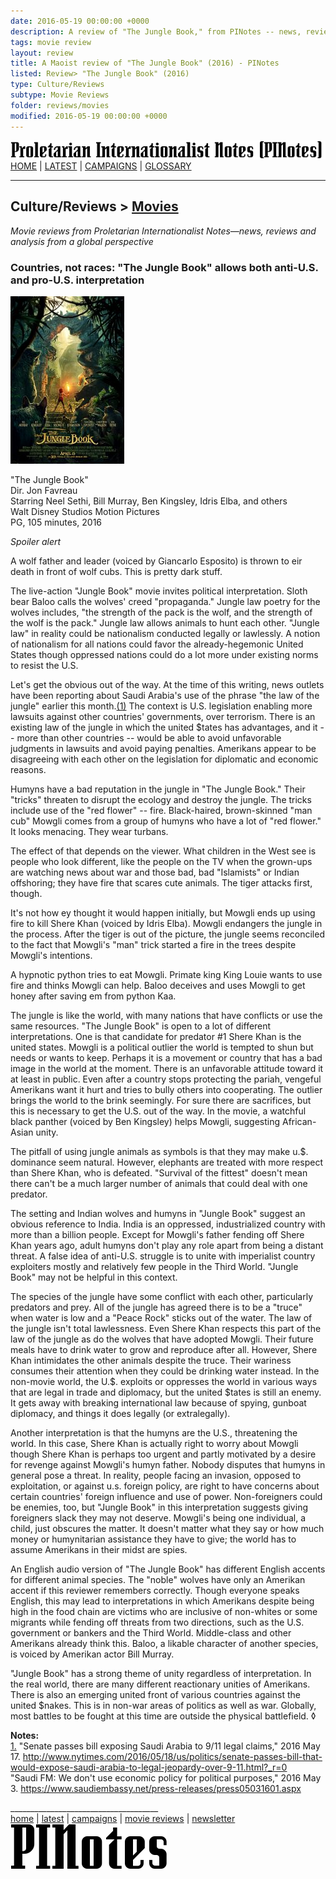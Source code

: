 ```yaml
---
date: 2016-05-19 00:00:00 +0000
description: A review of "The Jungle Book," from PINotes -- news, reviews and analysis from a Maoist global perspective
tags: movie review
layout: review
title: A Maoist review of "The Jungle Book" (2016) - PINotes
listed: Review> "The Jungle Book" (2016)
type: Culture/Reviews
subtype: Movie Reviews
folder: reviews/movies
modified: 2016-05-19 00:00:00 +0000
---
```

<div class="hide"><p id="banner-md"><a href="../index.md"><img src="../_layouts/images/banner_small_600.png" alt="Proletarian Internationalist Notes (PINotes)" /></a><br /><a href="../index.md">HOME</a> | <a href="../pages/latest.md">LATEST</a> | <a href="../pages/agitation/index.md">CAMPAIGNS</a> | <a href="../pages/glossary/index.md">GLOSSARY</a></p><hr /><h2>Culture/Reviews &gt; <a href="../reviews/movies/index.md">Movies</a></h2></div><p id="area-description"><i>Movie reviews from Proletarian Internationalist Notes&mdash;news, reviews and analysis from a global perspective</i></p><div class="hide"></div>

### Countries, not races: "The Jungle Book" allows both anti-U.S. and pro-U.S. interpretation

![The Jungle Book movie poster](../pages/images/2016-05-19-movie-The-Jungle-Book.jpg)

"The Jungle Book"<br />
Dir. Jon Favreau<br />
Starring Neel Sethi, Bill Murray, Ben Kingsley, Idris Elba, and others<br />
Walt Disney Studios Motion Pictures<br />
PG, 105 minutes, 2016

*Spoiler alert*

A wolf father and leader (voiced by Giancarlo Esposito) is thrown to eir death in front of wolf cubs. This is pretty dark stuff.

The live-action "Jungle Book" movie invites political interpretation. Sloth bear Baloo calls the wolves' creed "propaganda." Jungle law poetry for the wolves includes, "the strength of the pack is the wolf, and the strength of the wolf is the pack." Jungle law allows animals to hunt each other. "Jungle law" in reality could be nationalism conducted legally or lawlessly. A notion of nationalism for all nations could favor the already-hegemonic United States though oppressed nations could do a lot more under existing norms to resist the U.S. 

Let's get the obvious out of the way. At the time of this writing, news outlets have been reporting about Saudi Arabia's use of the phrase "the law of the jungle" earlier this month.<a class="note-ref" href="#user-content-note1" name="user-content-noteref1">(1)</a> The context is U.S. legislation enabling more lawsuits against other countries' governments, over terrorism. There is an existing law of the jungle in which the united $tates has advantages, and it -- more than other countries -- would be able to avoid unfavorable judgments in lawsuits and avoid paying penalties. Amerikans appear to be disagreeing with each other on the legislation for diplomatic and economic reasons.

Humyns have a bad reputation in the jungle in "The Jungle Book." Their "tricks" threaten to disrupt the ecology and destroy the jungle. The tricks include use of the "red flower" -- fire. Black-haired, brown-skinned "man cub" Mowgli comes from a group of humyns who have a lot of "red flower." It looks menacing. They wear turbans.

The effect of that depends on the viewer. What children in the West see is people who look different, like the people on the TV when the grown-ups are watching news about war and those bad, bad "Islamists" or Indian offshoring; they have fire that scares cute animals. The tiger attacks first, though.

It's not how ey thought it would happen initially, but Mowgli ends up using fire to kill Shere Khan (voiced by Idris Elba). Mowgli endangers the jungle in the process. After the tiger is out of the picture, the jungle seems reconciled to the fact that Mowgli's "man" trick started a fire in the trees despite Mowgli's intentions.

A hypnotic python tries to eat Mowgli. Primate king King Louie wants to use fire and thinks Mowgli can help. Baloo deceives and uses Mowgli to get honey after saving em from python Kaa.

The jungle is like the world, with many nations that have conflicts or use the same resources. "The Jungle Book" is open to a lot of different interpretations. One is that candidate for predator #1 Shere Khan is the united states. Mowgli is a political outlier the world is tempted to shun but needs or wants to keep. Perhaps it is a movement or country that has a bad image in the world at the moment. There is an unfavorable attitude toward it at least in public. Even after a country stops protecting the pariah, vengeful Amerikans want it hurt and tries to bully others into cooperating. The outlier brings the world to the brink seemingly. For sure there are sacrifices, but this is necessary to get the U.S. out of the way. In the movie, a watchful black panther (voiced by Ben Kingsley) helps Mowgli, suggesting African-Asian unity.

The pitfall of using jungle animals as symbols is that they may make u.$. dominance seem natural. However, elephants are treated with more respect than Shere Khan, who is defeated. "Survival of the fittest" doesn't mean there can't be a much larger number of animals that could deal with one predator.

The setting and Indian wolves and humyns in "Jungle Book" suggest an obvious reference to India. India is an oppressed, industrialized country with more than a billion people. Except for Mowgli's father fending off Shere Khan years ago, adult humyns don't play any role apart from being a distant threat. A false idea of anti-U.S. struggle is to unite with imperialist country exploiters mostly and relatively few people in the Third World. "Jungle Book" may not be helpful in this context.

The species of the jungle have some conflict with each other, particularly predators and prey. All of the jungle has agreed there is to be a "truce" when water is low and a "Peace Rock" sticks out of the water. The law of the jungle isn't total lawlessness. Even Shere Khan respects this part of the law of the jungle as do the wolves that have adopted Mowgli. Their future meals have to drink water to grow and reproduce after all. However, Shere Khan intimidates the other animals despite the truce. Their wariness consumes their attention when they could be drinking water instead. In the non-movie world, the U.$. exploits or oppresses the world in various ways that are legal in trade and diplomacy, but the united $tates is still an enemy. It gets away with breaking international law because of spying, gunboat diplomacy, and things it does legally (or extralegally). 

Another interpretation is that the humyns are the U.S., threatening the world. In this case, Shere Khan is actually right to worry about Mowgli though Shere Khan is perhaps too urgent and partly motivated by a desire for revenge against Mowgli's humyn father. Nobody disputes that humyns in general pose a threat. In reality, people facing an invasion, opposed to exploitation, or against u.s. foreign policy, are right to have concerns about certain countries' foreign influence and use of power. Non-foreigners could be enemies, too, but "Jungle Book" in this interpretation suggests giving foreigners slack they may not deserve. Mowgli's being one individual, a child, just obscures the matter. It doesn't matter what they say or how much money or humynitarian assistance they have to give; the world has to assume Amerikans in their midst are spies. 

An English audio version of "The Jungle Book" has different English accents for different animal species. The "noble" wolves have only an Amerikan accent if this reviewer remembers correctly. Though everyone speaks English, this may lead to interpretations in which Amerikans despite being high in the food chain are victims who are inclusive of non-whites or some migrants while fending off threats from two directions, such as the U.S. government or bankers and the Third World. Middle-class and other Amerikans already think this. Baloo, a likable character of another species, is voiced by Amerikan actor Bill Murray.

"Jungle Book" has a strong theme of unity regardless of interpretation. In the real world, there are many different reactionary unities of Amerikans. There is also an emerging united front of various countries against the united $nakes. This is in non-war areas of politics as well as war. Globally, most battles to be fought at this time are outside the physical battlefield. &loz;

<b>Notes:</b><br />
<a class="note-no" href="#user-content-noteref1" name="user-content-note1">1.</a> "Senate passes bill exposing Saudi Arabia to 9/11 legal claims," 2016 May 17. http://www.nytimes.com/2016/05/18/us/politics/senate-passes-bill-that-would-expose-saudi-arabia-to-legal-jeopardy-over-9-11.html?_r=0<br />
"Saudi FM: We don't use economic policy for political purposes," 2016 May 3. https://www.saudiembassy.net/press-releases/press05031601.aspx

<div class="hide"></div><div class="hide"><p>_____________________________________<br /><a href="../index.md">home</a> | <a href="../pages/latest.md">latest</a> | <a href="../pages/agitation/index.md">campaigns</a> | <a href="../reviews/movies/index.md">movie reviews</a> | <a href="../pages/newsletter/index.md">newsletter</a><br /><a href="../index.md"><img src="../_layouts/images/logo_250.png" alt="PINotes" /></a></p></div>
